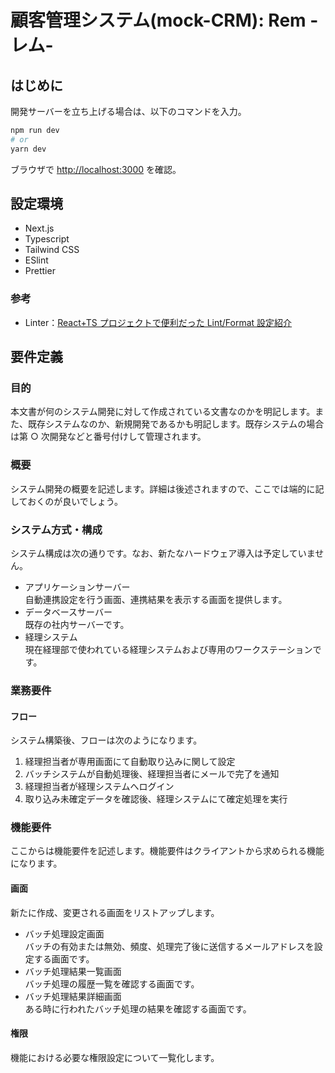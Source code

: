 # 顧客管理システム(mock-CRM): Rem -レム-

## はじめに

開発サーバーを立ち上げる場合は、以下のコマンドを入力。

```bash
npm run dev
# or
yarn dev
```

ブラウザで [http://localhost:3000](http://localhost:3000) を確認。

## 設定環境

- Next.js
- Typescript
- Tailwind CSS
- ESlint
- Prettier

### 参考

- Linter：[React+TS プロジェクトで便利だった Lint/Format 設定紹介](https://zenn.dev/yoshiko/articles/0994f518015c04)

## 要件定義

### 目的

本文書が何のシステム開発に対して作成されている文書なのかを明記します。また、既存システムなのか、新規開発であるかも明記します。既存システムの場合は第 ○ 次開発などと番号付けして管理されます。

### 概要

システム開発の概要を記述します。詳細は後述されますので、ここでは端的に記しておくのが良いでしょう。

### システム方式・構成

システム構成は次の通りです。なお、新たなハードウェア導入は予定していません。

- アプリケーションサーバー  
  自動連携設定を行う画面、連携結果を表示する画面を提供します。
- データベースサーバー  
  既存の社内サーバーです。
- 経理システム  
  現在経理部で使われている経理システムおよび専用のワークステーションです。

### 業務要件

#### フロー

システム構築後、フローは次のようになります。

1. 経理担当者が専用画面にて自動取り込みに関して設定
1. バッチシステムが自動処理後、経理担当者にメールで完了を通知
1. 経理担当者が経理システムへログイン
1. 取り込み未確定データを確認後、経理システムにて確定処理を実行

### 機能要件

ここからは機能要件を記述します。機能要件はクライアントから求められる機能になります。

#### 画面

新たに作成、変更される画面をリストアップします。

- バッチ処理設定画面  
  バッチの有効または無効、頻度、処理完了後に送信するメールアドレスを設定する画面です。
- バッチ処理結果一覧画面  
  バッチ処理の履歴一覧を確認する画面です。
- バッチ処理結果詳細画面  
  ある時に行われたバッチ処理の結果を確認する画面です。

#### 権限

機能における必要な権限設定について一覧化します。
